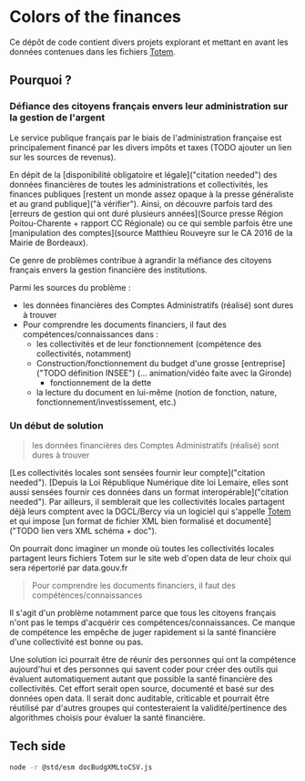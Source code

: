 # Colors of the finances

Ce dépôt de code contient divers projets explorant et mettant en avant les données contenues dans les fichiers [Totem](http://odm-budgetaire.com).

## Pourquoi ?

### Défiance des citoyens français envers leur administration sur la gestion de l'argent

Le service publique français par le biais de l'administration française est principalement financé par les divers impôts et taxes (TODO ajouter un lien sur les sources de revenus).

En dépit de la [disponibilité obligatoire et légale]("citation needed") des données financières de toutes les administrations et collectivités, les finances publiques [restent un monde assez opaque à la presse généraliste et au grand publique]("à vérifier"). Ainsi, on découvre parfois tard des [erreurs de gestion qui ont duré plusieurs années](Source presse Région Poitou-Charente + rapport CC Régionale) ou ce qui semble parfois être une [manipulation des comptes](source Matthieu Rouveyre sur le CA 2016 de la Mairie de Bordeaux).

Ce genre de problèmes contribue à agrandir la méfiance des citoyens français envers la gestion financière des institutions.

Parmi les sources du problème : 
* les données financières des Comptes Administratifs (réalisé) sont dures à trouver
* Pour comprendre les documents financiers, il faut des compétences/connaissances dans :
    * les collectivités et de leur fonctionnement (compétence des collectivités, notamment)
    * Construction/fonctionnement du budget d'une grosse [entreprise]("TODO définition INSEE") (... animation/vidéo faite avec la Gironde)
        * fonctionnement de la dette
    * la lecture du document en lui-même (notion de fonction, nature, fonctionnement/investissement, etc.)


### Un début de solution

> les données financières des Comptes Administratifs (réalisé) sont dures à trouver

[Les collectivités locales sont sensées fournir leur compte]("citation needed"). [Depuis la Loi République Numérique dite loi Lemaire, elles sont aussi sensées fournir ces données dans un format interopérable]("citation needed"). Par ailleurs, il semblerait que les collectivités locales partagent déjà leurs comptent avec la DGCL/Bercy via un logiciel qui s'appelle [Totem](http://odm-budgetaire.com) et qui impose [un format de fichier XML bien formalisé et documenté]("TODO lien vers XML schéma + doc").

On pourrait donc imaginer un monde où toutes les collectivités locales partagent leurs fichiers Totem sur le site web d'open data de leur choix qui sera répertorié par data.gouv.fr


> Pour comprendre les documents financiers, il faut des compétences/connaissances

Il s'agit d'un problème notamment parce que tous les citoyens français n'ont pas le temps d'acquérir ces compétences/connaissances.
Ce manque de compétence les empêche de juger rapidement si la santé financière d'une collectivité est bonne ou pas.

Une solution ici pourrait être de réunir des personnes qui ont la compétence aujourd'hui et des personnes qui savent coder pour créer des outils qui évaluent automatiquement autant que possible la santé financière des collectivités. Cet effort serait open source, documenté et basé sur des données open data. Il serait donc auditable, criticable et pourrait être réutilisé par d'autres groupes qui contesteraient la validité/pertinence des algorithmes choisis pour évaluer la santé financière.


## Tech side

```sh
node -r @std/esm docBudgXMLtoCSV.js
```